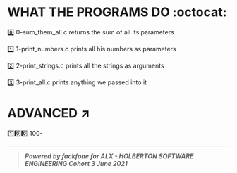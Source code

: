 # WHAT THE PROGRAMS DO :octocat:

:zero: 0-sum_them_all.c returns the sum of all its parameters

:one: 1-print_numbers.c prints all his numbers as parameters

:two: 2-print_strings.c prints all the strings as arguments

:three: 3-print_all.c prints anything we passed into it

# ADVANCED :arrow_upper_right:

:one::zero::zero: 100-


******************************************************************************************************
> ***Powered by *fackfone* for ALX - HOLBERTON SOFTWARE ENGINEERING Cohort 3 June 2021***
